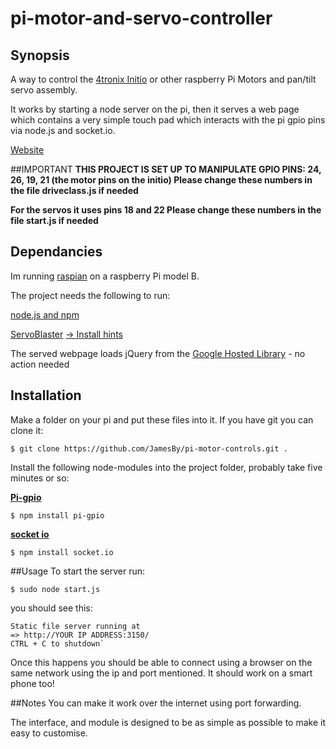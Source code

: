 pi-motor-and-servo-controller
============

## Synopsis

A way to control the <a href="http://4tronix.co.uk/blog/?p=50" target=blank>4tronix Initio</a> or other raspberry Pi Motors and pan/tilt servo assembly.

It works by starting a node server on the pi, then it serves a web page which contains a very simple touch pad which interacts with the pi gpio pins via node.js and socket.io. 

<a href="http://www.jbyrne.ie/robot/" target=blank>Website</a>

##IMPORTANT
<b>THIS PROJECT IS SET UP TO MANIPULATE GPIO PINS: 24, 26, 19, 21 (the motor pins on the initio)
Please change these numbers in the file driveclass.js if needed</b>

<b>For the servos it uses pins 18 and 22
Please change these numbers in the file start.js if needed</b>


## Dependancies
Im running <a href="http://www.raspbian.org/" target=blank>raspian</a> on a raspberry Pi model B.

The project needs the following to run:

<a href="http://elinux.org/Node.js_on_RPi" target=blank>node.js and npm</a>

<a href="https://github.com/richardghirst/PiBits/tree/master/ServoBlaster" target=blank>ServoBlaster</a>
<a href="http://www.raspberrypi.org/forums/viewtopic.php?p=412353#p412353" target = blank> -> Install hints</a>

The served webpage loads jQuery from the <a href="https://developers.google.com/speed/libraries/devguide#jquery" target=blank>Google Hosted Library</a> - no action needed

## Installation

Make a folder on your pi and put these files into it.
If you have git you can clone it:

    $ git clone https://github.com/JamesBy/pi-motor-controls.git .

Install the following node-modules into the project folder, probably take five minutes or so:

<a href="https://www.npmjs.com/package/pi-gpio" target=blank>**Pi-gpio**</a>

    $ npm install pi-gpio


<a href="http://socket.io/docs/" target=blank>**socket io**</a>

    $ npm install socket.io

##Usage
To start the server run:

    $ sudo node start.js

you should see this:

    Static file server running at
    => http://YOUR IP ADDRESS:3150/
    CTRL + C to shutdown`

Once this happens you should be able to connect using a browser on the same network using the ip and port mentioned. It should work on a smart phone too!

##Notes
You can make it work over the internet using port forwarding.

The interface, and module is designed to be as simple as possible to make it easy to customise.
